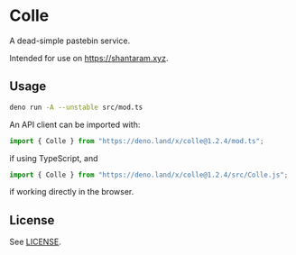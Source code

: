 # Colle

A dead-simple pastebin service.

Intended for use on <https://shantaram.xyz>.

## Usage

```sh
deno run -A --unstable src/mod.ts
```

An API client can be imported with:

```ts
import { Colle } from "https://deno.land/x/colle@1.2.4/mod.ts";
```

if using TypeScript, and

```js
import { Colle } from "https://deno.land/x/colle@1.2.4/src/Colle.js";
```

if working directly in the browser.

## License

See [LICENSE](./LICENSE).
